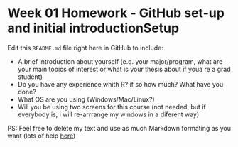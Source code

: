 # Week 01 Homework - GitHub set-up and initial introductionSetup
Edit this `README.md` file right here in GitHub to include:

- A brief introduction about yourself (e.g. your major/program, what are your main topics of interest or what is your thesis about if youa re a grad student)
- Do you have any experience whith R? if so how much? What have you done?
- What OS are you using (Windows/Mac/Linux?)
- Will you be using two screens for this course (not needed, but if everybody is, i will re-arrrange my windows in a diferent way)

PS: Feel free to delete my text and use as much Markdown formating as you want (lots of help [here](https://guides.github.com/features/mastering-markdown/))
